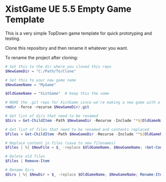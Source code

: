 # XistGame UE 5.5 Empty Game Template

This is a very simple TopDown game template for quick prototyping and testing.

Clone this repository and then rename it whatever you want.

To rename the project after cloning:

```powershell
# Set this to the dir where you cloned this repo
$NewGameDir = "C:/Path/To/Clone"

# Set this to your new game name
$NewGameName = "MyGame"

$OldGameName = "XistGame"  # keep this the same

# NUKE the .git repo for XistGame since we're making a new game with a new repo
rmdir -force -recurse $NewGameDir/.git

# Get list of dirs that need to be renamed
$Dirs = Get-ChildItem -Path $NewGameDir -Recurse -Include "*${OldGameName}*" -Dir | %{ $_.FullName }

# Get list of files that need to be renamed and contents replaced
$Files = Get-ChildItem -Path $NewGameDir -Recurse -Include "*${OldGameName}*" -File | %{ $_.FullName }

# Replace content in files (save to new filenames)
$Files | %{ $NewFile = $_ -replace $OldGameName, $NewGameName; (Get-Content $_) -replace $OldGameName, $NewGameName | Set-Content $NewFile }

# Delete old files
$Files | Remove-Item

# Rename Dirs
$Dirs | %{ $NewDir = $_ -replace $OldGameName, $NewGameName; Rename-Item $_ $NewDir }
```

